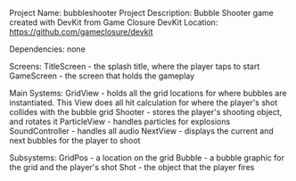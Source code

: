Project Name: bubbleshooter
Project Description: Bubble Shooter game created with DevKit from Game Closure
DevKit Location: https://github.com/gameclosure/devkit

Dependencies: none

Screens:
TitleScreen - the splash title, where the player taps to start
GameScreen - the screen that holds the gameplay

Main Systems:
GridView - holds all the grid locations for where bubbles are instantiated. This View does all hit calculation for where the player's shot collides with the bubble grid
Shooter - stores the player's shooting object, and rotates it
ParticleView - handles particles for explosions
SoundController - handles all audio
NextView - displays the current and next bubbles for the player to shoot

Subsystems:
GridPos - a location on the grid
Bubble - a bubble graphic for the grid and the player's shot
Shot - the object that the player fires
